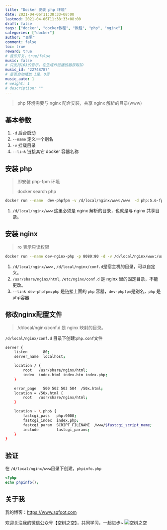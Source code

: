 ```yaml
---
title: "Docker 安装 php 环境"
date: 2021-04-06T11:38:33+08:00
lastmod: 2021-04-06T11:38:33+08:00
draft: false
tags: ["docker", "docker教程", "教程", "php", "nginx"]
categories: ["docker"]
author: "百里"
comment: false
toc: true
reward: true
# 音乐开关，true/false
music: false
# 只支持163的音乐，在生成外链播放器获取ID
music_id: "22748787"
# 是否自动播放 1是，0否
music_auto: 1
# weight: 1
# description: ""
---
```


> php 环境需要与 nginx 配合安装，共享 nginx 解析的目录(www)



## 基本参数

1. `-d` 后台启动
2. `--name` 定义一个别名
3. `-v` 挂载目录
4. `--link`  链接其它 docker 容器名称



## 安装 php 

> 即安装 php-fpm 环境
>
> docker search php

```sh 
docker run --name  dev-phpfpm -v /d/local/nginx/www:/www  -d php:5.6-fpm
```

1. `/d/local/nginx/www` 这里必须是 nginx 解析的目录，也就是与 nginx 共享目录。

## 安装 nginx

> ro 表示只读权限

```sh
docker run --name dev-nginx-php -p 8080:80 -d -v /d/local/nginx/www:/usr/share/nginx/html:ro -v /d/local/nginx/conf.d:/etc/nginx/conf.d:ro --link dev-phpfpm:php nginx
```

1. `/d/local/nginx/www` , `/d/local/nginx/conf.d`是宿主机的目录，可以自定义。
2. `/usr/share/nginx/html`, `/etc/nginx/conf.d` 是 nginx 里的固定目录，不能更改。
3. `--link dev-phpfpm:php` 是链接上面的 `php` 容器，`dev-phpfpm`是别名，`php` 是php容器



## 修改nginx配置文件

> /d/local/nginx/conf.d 是 nginx 映射的目录。

`/d/local/nginx/conf.d` 目录下创建:`php.conf`文件

```sh
server {
    listen       80;
    server_name  localhost;

    location / {
        root   /usr/share/nginx/html;
        index  index.html index.htm index.php;
    }

    error_page   500 502 503 504  /50x.html;
    location = /50x.html {
        root   /usr/share/nginx/html;
    }

    location ~ \.php$ {
        fastcgi_pass   php:9000;
        fastcgi_index  index.php;
        fastcgi_param  SCRIPT_FILENAME  /www/$fastcgi_script_name;
        include        fastcgi_params;
    }
}
```



## 验证

在 `/d/local/nginx/www`目录下创建，`phpinfo.php`

```php
<?php
echo phpinfo();
```



## 关于我
我的博客：https://www.sgfoot.com

欢迎关注我的微信公众号【空树之空】，共同学习，一起进步~
![空树之空](https://cdn.jsdelivr.net/gh/yezihack/assets@master/b/20210122112114.png?imageslim)